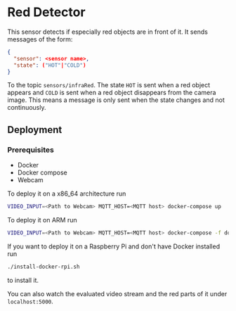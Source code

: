# Red Detector

This sensor detects if especially red objects are in front of it. It sends messages of the form:

``` json
{
  "sensor": <sensor name>,
  "state": ("HOT"|"COLD")
}
```
To the topic `sensors/infraRed`. The state `HOT` is sent when a red object appears and `COLD` is sent when a red object disappears from the camera image. This means a message is only sent when the state changes and not continuously. 

## Deployment

### Prerequisites
- Docker
- Docker compose
- Webcam

To deploy it on a x86_64 architecture run

``` bash
VIDEO_INPUT=<Path to Webcam> MQTT_HOST=<MQTT host> docker-compose up
```

To deploy it on ARM run

``` bash
VIDEO_INPUT=<Path to Webcam> MQTT_HOST=<MQTT host> docker-compose -f docker-compose-arm.yml up
```

If you want to deploy it on a Raspberry Pi and don't have Docker installed run

``` bash
./install-docker-rpi.sh
```

to install it.

You can also watch the evaluated video stream and the red parts of it under `localhost:5000`.

